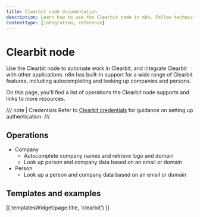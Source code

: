 ```yaml
---
title: Clearbit node documentation
description: Learn how to use the Clearbit node in n8n. Follow technical documentation to integrate Clearbit node into your workflows.
contentType: [integration, reference]
---
```


# Clearbit node

Use the Clearbit node to automate work in Clearbit, and integrate Clearbit with other applications. n8n has built-in support for a wide range of Clearbit features, including autocompleting and looking up companies and persons.

On this page, you'll find a list of operations the Clearbit node supports and links to more resources.

/// note | Credentials
Refer to [Clearbit credentials](/integrations/builtin/credentials/clearbit.md) for guidance on setting up authentication. 
///

## Operations

* Company
    * Autocomplete company names and retrieve logo and domain
    * Look up person and company data based on an email or domain
* Person
    * Look up a person and company data based on an email or domain

## Templates and examples

<!-- see https://www.notion.so/n8n/Pull-in-templates-for-the-integrations-pages-37c716837b804d30a33b47475f6e3780 -->
[[ templatesWidget(page.title, 'clearbit') ]]
